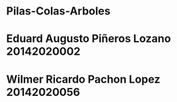 # Pilas-Colas-Arboles

# Eduard Augusto Piñeros Lozano 20142020002
# Wilmer Ricardo Pachon Lopez 20142020056
